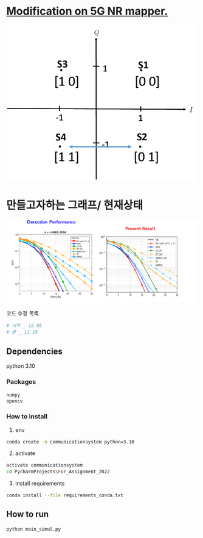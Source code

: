 # [Modification on 5G NR mapper.](https://www.researchgate.net/figure/Modification-on-5G-NR-mapper_fig2_342162911)
![QPSK_constellation.bmp](for_study/QPSK_constellation.bmp)

# 만들고자하는 그래프/ 현재상태
![Detection Performance.bmp](for_study/DetectionPerformance.bmp)


코드 수정 목록
```python
# 시작 _ 12.05
# 끝 _ 12.19
```

## Dependencies
python 3.10

### Packages
```
numpy
opencv
```

### How to install
1. env
```sh
conda create -n communicationsystem python=3.10
```
2. activate
```sh
activate communicationsystem
cd PycharmProjects\For_Assignment_2022
```

3. install requirements
```sh
conda install --file requirements_conda.txt
``` 

## How to run

```sh
python main_simul.py
``` 
